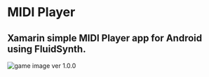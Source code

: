 # MIDI Player
## Xamarin simple MIDI Player app for Android using FluidSynth.
![game image](https://i.imgur.com/hw6cgAl.png) ver 1.0.0
